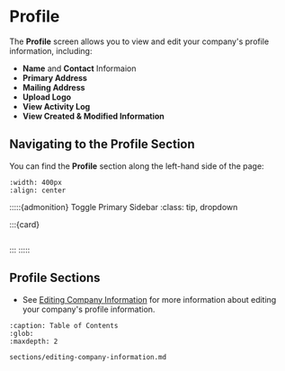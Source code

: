 
# Profile

The **Profile** screen allows you to view and edit your company's profile information, including:

- **Name** and **Contact** Informaion 
- **Primary Address** 
- **Mailing Address**
- **Upload Logo** 
- **View Activity Log** 
- **View Created & Modified Information** 


## Navigating to the Profile Section


You can find the **Profile** section along the left-hand side of the page:


```{figure} ../_static/solo_app/Profile/profile-location.jpeg
:width: 400px
:align: center
```

:::::{admonition} Toggle Primary Sidebar
:class: tip, dropdown

:::{card}


```{include} ../QuickTips/TogglePrimarySidebar.md
```

:::
:::::

## Profile Sections


- See [Editing Company Information](sections/editing-company-information.md) for more information about editing your company's profile information.


```{toctree}
:caption: Table of Contents 
:glob:
:maxdepth: 2

sections/editing-company-information.md
```